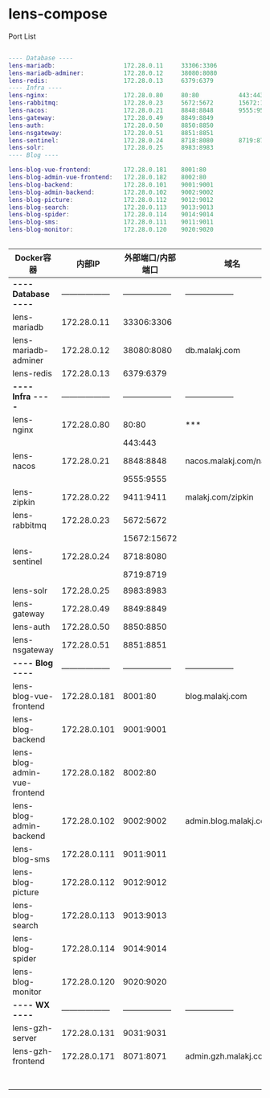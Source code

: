 # lens-compose

Port List

``` lua

---- Database ----
lens-mariadb:                   172.28.0.11     33306:3306
lens-mariadb-adminer:           172.28.0.12     38080:8080
lens-redis:                     172.28.0.13     6379:6379
---- Infra ----
lens-nginx:                     172.28.0.80     80:80           443:443 
lens-rabbitmq:                  172.28.0.23     5672:5672       15672:15672
lens-nacos:                     172.28.0.21     8848:8848       9555:9555
lens-gateway:                   172.28.0.49     8849:8849
lens-auth:                      172.28.0.50     8850:8850
lens-nsgateway:                 172.28.0.51     8851:8851
lens-sentinel:                  172.28.0.24     8718:8080       8719:8719
lens-solr:                      172.28.0.25     8983:8983
---- Blog ----

lens-blog-vue-frontend:         172.28.0.181    8001:80
lens-blog-admin-vue-frontend:   172.28.0.182    8002:80
lens-blog-backend:              172.28.0.101    9001:9001
lens-blog-admin-backend:        172.28.0.102    9002:9002
lens-blog-picture:              172.28.0.112    9012:9012
lens-blog-search:               172.28.0.113    9013:9013
lens-blog-spider:               172.28.0.114    9014:9014
lens-blog-sms:                  172.28.0.111    9011:9011
lens-blog-monitor:              172.28.0.120    9020:9020



```

| Docker容器                   | 内部IP       | 外部端口/内部端口 | 域名                   | Memo   |
| ---------------------------- | ------------ | ----------------- | ---------------------- | ------ |
| **---- Database ----**       | ——————       | ——————            | ——————                 | —————— |
| lens-mariadb                 | 172.28.0.11  | 33306:3306        |                        |        |
| lens-mariadb-adminer         | 172.28.0.12  | 38080:8080        | db.malakj.com          |        |
| lens-redis                   | 172.28.0.13  | 6379:6379         |                        |        |
| **---- Infra ----**          | ——————       | ——————            | ——————                 | —————— |
| lens-nginx                   | 172.28.0.80  | 80:80             | ***                    |        |
|                              |              | 443:443           |                        |        |
| lens-nacos                   | 172.28.0.21  | 8848:8848         | nacos.malakj.com/nacos |        |
|                              |              | 9555:9555         |                        |        |
| lens-zipkin                  | 172.28.0.22  | 9411:9411         | malakj.com/zipkin      |        |
| lens-rabbitmq                | 172.28.0.23  | 5672:5672         |                        |        |
|                              |              | 15672:15672       |                        |        |
| lens-sentinel                | 172.28.0.24  | 8718:8080         |                        |        |
|                              |              | 8719:8719         |                        |        |
|                              |              |                   |                        |        |
| lens-solr                    | 172.28.0.25  | 8983:8983         |                        |        |
| lens-gateway                 | 172.28.0.49  | 8849:8849         |                        |        |
| lens-auth                    | 172.28.0.50  | 8850:8850         |                        |        |
| lens-nsgateway               | 172.28.0.51  | 8851:8851         |                        |        |
| **---- Blog ----**           | ——————       | ——————            | ——————                 | —————— |
| lens-blog-vue-frontend       | 172.28.0.181 | 8001:80           | blog.malakj.com        |        |
| lens-blog-backend            | 172.28.0.101 | 9001:9001         |                        |        |
| lens-blog-admin-vue-frontend | 172.28.0.182 | 8002:80           |                        |        |
| lens-blog-admin-backend      | 172.28.0.102 | 9002:9002         | admin.blog.malakj.com  |        |
| lens-blog-sms                | 172.28.0.111 | 9011:9011         |                        |        |
| lens-blog-picture            | 172.28.0.112 | 9012:9012         |                        |        |
| lens-blog-search             | 172.28.0.113 | 9013:9013         |                        |        |
| lens-blog-spider             | 172.28.0.114 | 9014:9014         |                        |        |
| lens-blog-monitor            | 172.28.0.120 | 9020:9020         |                        |        |
| **---- WX ----**             | ——————       | ——————            | ——————                 | —————— |
| lens-gzh-server              | 172.28.0.131 | 9031:9031         |                        |        |
| lens-gzh-frontend            | 172.28.0.171 | 8071:8071         | admin.gzh.malakj.com   |        |
|                              |              |                   |                        |        |
|                              |              |                   |                        |        |
|                              |              |                   |                        |        |
|                              |              |                   |                        |        |
|                              |              |                   |                        |        |
|                              |              |                   |                        |        |
|                              |              |                   |                        |        |



